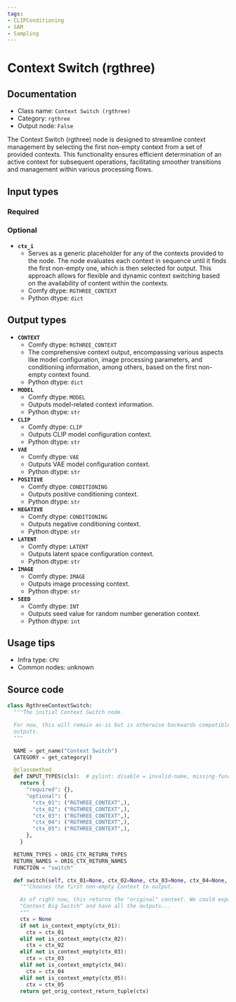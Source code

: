 ```yaml
---
tags:
- CLIPConditioning
- SAM
- Sampling
---
```


# Context Switch (rgthree)
## Documentation
- Class name: `Context Switch (rgthree)`
- Category: `rgthree`
- Output node: `False`

The Context Switch (rgthree) node is designed to streamline context management by selecting the first non-empty context from a set of provided contexts. This functionality ensures efficient determination of an active context for subsequent operations, facilitating smoother transitions and management within various processing flows.
## Input types
### Required
### Optional
- **`ctx_i`**
    - Serves as a generic placeholder for any of the contexts provided to the node. The node evaluates each context in sequence until it finds the first non-empty one, which is then selected for output. This approach allows for flexible and dynamic context switching based on the availability of content within the contexts.
    - Comfy dtype: `RGTHREE_CONTEXT`
    - Python dtype: `dict`
## Output types
- **`CONTEXT`**
    - Comfy dtype: `RGTHREE_CONTEXT`
    - The comprehensive context output, encompassing various aspects like model configuration, image processing parameters, and conditioning information, among others, based on the first non-empty context found.
    - Python dtype: `dict`
- **`MODEL`**
    - Comfy dtype: `MODEL`
    - Outputs model-related context information.
    - Python dtype: `str`
- **`CLIP`**
    - Comfy dtype: `CLIP`
    - Outputs CLIP model configuration context.
    - Python dtype: `str`
- **`VAE`**
    - Comfy dtype: `VAE`
    - Outputs VAE model configuration context.
    - Python dtype: `str`
- **`POSITIVE`**
    - Comfy dtype: `CONDITIONING`
    - Outputs positive conditioning context.
    - Python dtype: `str`
- **`NEGATIVE`**
    - Comfy dtype: `CONDITIONING`
    - Outputs negative conditioning context.
    - Python dtype: `str`
- **`LATENT`**
    - Comfy dtype: `LATENT`
    - Outputs latent space configuration context.
    - Python dtype: `str`
- **`IMAGE`**
    - Comfy dtype: `IMAGE`
    - Outputs image processing context.
    - Python dtype: `str`
- **`SEED`**
    - Comfy dtype: `INT`
    - Outputs seed value for random number generation context.
    - Python dtype: `int`
## Usage tips
- Infra type: `CPU`
- Common nodes: unknown


## Source code
```python
class RgthreeContextSwitch:
  """The initial Context Switch node.

  For now, this will remain as-is but is otherwise backwards compatible with other Context nodes
  outputs.
  """

  NAME = get_name("Context Switch")
  CATEGORY = get_category()

  @classmethod
  def INPUT_TYPES(cls):  # pylint: disable = invalid-name, missing-function-docstring
    return {
      "required": {},
      "optional": {
        "ctx_01": ("RGTHREE_CONTEXT",),
        "ctx_02": ("RGTHREE_CONTEXT",),
        "ctx_03": ("RGTHREE_CONTEXT",),
        "ctx_04": ("RGTHREE_CONTEXT",),
        "ctx_05": ("RGTHREE_CONTEXT",),
      },
    }

  RETURN_TYPES = ORIG_CTX_RETURN_TYPES
  RETURN_NAMES = ORIG_CTX_RETURN_NAMES
  FUNCTION = "switch"

  def switch(self, ctx_01=None, ctx_02=None, ctx_03=None, ctx_04=None, ctx_05=None):
    """Chooses the first non-empty Context to output.

    As of right now, this returns the "original" context. We could expand it, or create another
    "Context Big Switch" and have all the outputs...
    """
    ctx = None
    if not is_context_empty(ctx_01):
      ctx = ctx_01
    elif not is_context_empty(ctx_02):
      ctx = ctx_02
    elif not is_context_empty(ctx_03):
      ctx = ctx_03
    elif not is_context_empty(ctx_04):
      ctx = ctx_04
    elif not is_context_empty(ctx_05):
      ctx = ctx_05
    return get_orig_context_return_tuple(ctx)

```
